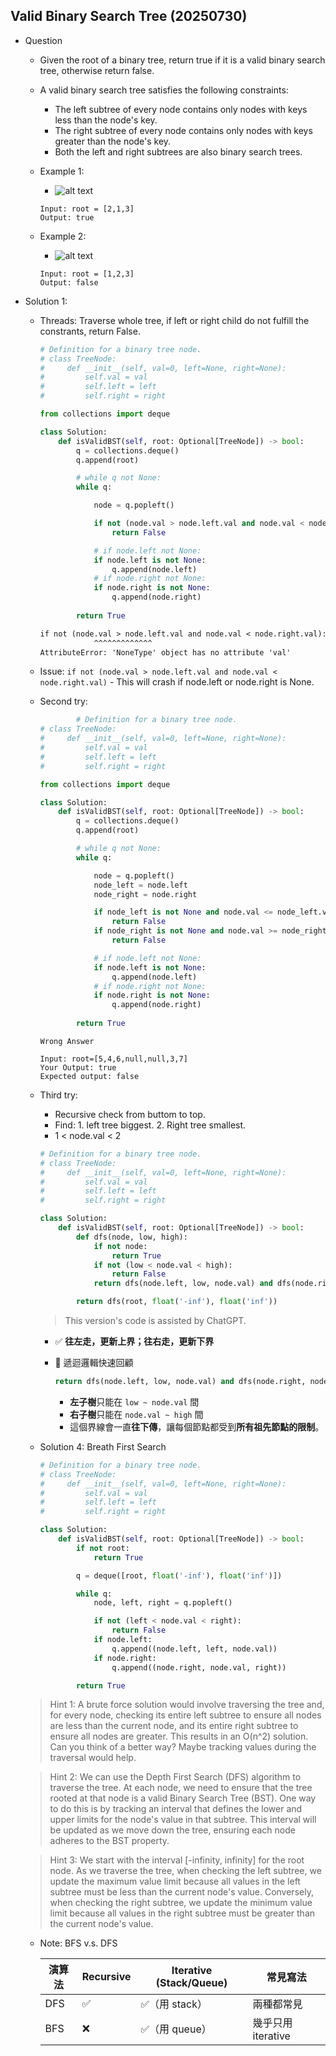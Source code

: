 ## Valid Binary Search Tree (20250730)


- Question
    - Given the root of a binary tree, return true if it is a valid binary search tree, otherwise return false.

    - A valid binary search tree satisfies the following constraints:
        - The left subtree of every node contains only nodes with keys less than the node's key.
        - The right subtree of every node contains only nodes with keys greater than the node's key.
        - Both the left and right subtrees are also binary search trees.
    
    - Example 1:
        - ![alt text](./image_needcode/valid_BST_1.png)
        ```
        Input: root = [2,1,3]
        Output: true
        ```
    
    - Example 2:
        - ![alt text](./image_needcode/valid_BST_2.png)
        ```
        Input: root = [1,2,3]
        Output: false
        ```

- Solution 1:
    - Threads: Traverse whole tree, if left or right child do not fulfill the constrants, return False.
        ```python
        # Definition for a binary tree node.
        # class TreeNode:
        #     def __init__(self, val=0, left=None, right=None):
        #         self.val = val
        #         self.left = left
        #         self.right = right

        from collections import deque

        class Solution:
            def isValidBST(self, root: Optional[TreeNode]) -> bool:
                q = collections.deque()
                q.append(root)

                # while q not None:
                while q:

                    node = q.popleft()

                    if not (node.val > node.left.val and node.val < node.right.val):
                        return False

                    # if node.left not None:
                    if node.left is not None:
                        q.append(node.left)
                    # if node.right not None:
                    if node.right is not None:
                        q.append(node.right)
                
                return True
        ```

        ```txt
        if not (node.val > node.left.val and node.val < node.right.val):
                    ^^^^^^^^^^^^^
        AttributeError: 'NoneType' object has no attribute 'val'
        ```

    - Issue: `if not (node.val > node.left.val and node.val < node.right.val)` - This will crash if node.left or node.right is None.

    - Second try:
        ```python
                # Definition for a binary tree node.
        # class TreeNode:
        #     def __init__(self, val=0, left=None, right=None):
        #         self.val = val
        #         self.left = left
        #         self.right = right

        from collections import deque

        class Solution:
            def isValidBST(self, root: Optional[TreeNode]) -> bool:
                q = collections.deque()
                q.append(root)

                # while q not None:
                while q:

                    node = q.popleft()
                    node_left = node.left
                    node_right = node.right

                    if node_left is not None and node.val <= node_left.val:
                        return False
                    if node_right is not None and node.val >= node_right.val:
                        return False

                    # if node.left not None:
                    if node.left is not None:
                        q.append(node.left)
                    # if node.right not None:
                    if node.right is not None:
                        q.append(node.right)
                
                return True
        ```

        ```text
        Wrong Answer
        
        Input: root=[5,4,6,null,null,3,7]
        Your Output: true
        Expected output: false
        ```
    - Third try:
        - Recursive check from buttom to top.
        - Find: 1. left tree biggest. 2. Right tree smallest.
        - 1 < node.val < 2
        ```python
        # Definition for a binary tree node.
        # class TreeNode:
        #     def __init__(self, val=0, left=None, right=None):
        #         self.val = val
        #         self.left = left
        #         self.right = right

        class Solution:
            def isValidBST(self, root: Optional[TreeNode]) -> bool:
                def dfs(node, low, high):
                    if not node:
                        return True
                    if not (low < node.val < high):
                        return False
                    return dfs(node.left, low, node.val) and dfs(node.right, node.val, high)

                return dfs(root, float('-inf'), float('inf'))
        ```
        > This version's code is assisted by ChatGPT.
        - ✅ **往左走，更新上界；往右走，更新下界**

        - 🔁 遞迴邏輯快速回顧

            ```python
            return dfs(node.left, low, node.val) and dfs(node.right, node.val, high)
            ```

            * **左子樹**只能在 `low ~ node.val` 間
            * **右子樹**只能在 `node.val ~ high` 間
            * 這個界線會一直**往下傳**，讓每個節點都受到**所有祖先節點的限制**。

    - Solution 4: Breath First Search
        ```python
        # Definition for a binary tree node.
        # class TreeNode:
        #     def __init__(self, val=0, left=None, right=None):
        #         self.val = val
        #         self.left = left
        #         self.right = right

        class Solution:
            def isValidBST(self, root: Optional[TreeNode]) -> bool:
                if not root:
                    return True

                q = deque([root, float('-inf'), float('inf')])

                while q:
                    node, left, right = q.popleft()

                    if not (left < node.val < right):
                        return False
                    if node.left:
                        q.append((node.left, left, node.val))
                    if node.right:
                        q.append((node.right, node.val, right))

                return True
        
        ```

    > Hint 1: A brute force solution would involve traversing the tree and, for every node, checking its entire left subtree to ensure all nodes are less than the current node, and its entire right subtree to ensure all nodes are greater. This results in an O(n^2) solution. Can you think of a better way? Maybe tracking values during the traversal would help.


    > Hint 2: We can use the Depth First Search (DFS) algorithm to traverse the tree. At each node, we need to ensure that the tree rooted at that node is a valid Binary Search Tree (BST). One way to do this is by tracking an interval that defines the lower and upper limits for the node's value in that subtree. This interval will be updated as we move down the tree, ensuring each node adheres to the BST property.


    > Hint 3: We start with the interval [-infinity, infinity] for the root node. As we traverse the tree, when checking the left subtree, we update the maximum value limit because all values in the left subtree must be less than the current node's value. Conversely, when checking the right subtree, we update the minimum value limit because all values in the right subtree must be greater than the current node's value.

    - Note: BFS v.s. DFS

        | 演算法 | Recursive | Iterative (Stack/Queue) | 常見寫法           |
        | --- | --------- | ----------------------- | -------------- |
        | DFS | ✅         | ✅（用 stack）              | 兩種都常見          |
        | BFS | ❌         | ✅（用 queue）              | 幾乎只用 iterative |